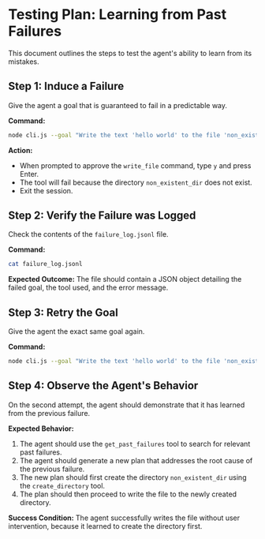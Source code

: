 # Testing Plan: Learning from Past Failures

This document outlines the steps to test the agent's ability to learn from its mistakes.

## Step 1: Induce a Failure

Give the agent a goal that is guaranteed to fail in a predictable way.

**Command:**
```bash
node cli.js --goal "Write the text 'hello world' to the file 'non_existent_dir/test.txt'"
```

**Action:**
- When prompted to approve the `write_file` command, type `y` and press Enter.
- The tool will fail because the directory `non_existent_dir` does not exist.
- Exit the session.

## Step 2: Verify the Failure was Logged

Check the contents of the `failure_log.jsonl` file.

**Command:**
```bash
cat failure_log.jsonl
```

**Expected Outcome:**
The file should contain a JSON object detailing the failed goal, the tool used, and the error message.

## Step 3: Retry the Goal

Give the agent the exact same goal again.

**Command:**
```bash
node cli.js --goal "Write the text 'hello world' to the file 'non_existent_dir/test.txt'"
```

## Step 4: Observe the Agent's Behavior

On the second attempt, the agent should demonstrate that it has learned from the previous failure.

**Expected Behavior:**
1.  The agent should use the `get_past_failures` tool to search for relevant past failures.
2.  The agent should generate a new plan that addresses the root cause of the previous failure.
3.  The new plan should first create the directory `non_existent_dir` using the `create_directory` tool.
4.  The plan should then proceed to write the file to the newly created directory.

**Success Condition:**
The agent successfully writes the file without user intervention, because it learned to create the directory first.